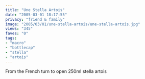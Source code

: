 ```yaml
---
title: "Une Stella Artois"
date: "2005-03-01 18:17:55"
privacy: "friend & family"
image: "2005/03/01/une-stella-artois/une-stella-artois.jpg"
views: "345"
faves: "0"
tags:
- "macro"
- "bottlecap"
- "stella"
- "artois"
---
```

From the French turn to open 250ml stella artois
